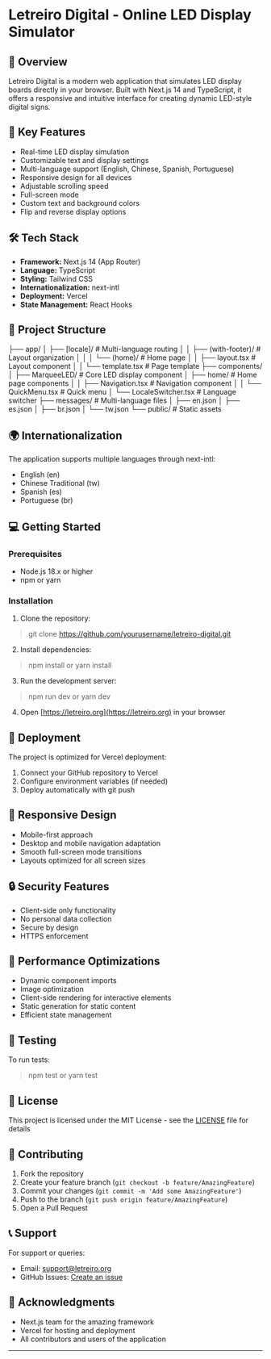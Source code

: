 # Letreiro Digital - Online LED Display Simulator

## 🌟 Overview
Letreiro Digital is a modern web application that simulates LED display boards directly in your browser. Built with Next.js 14 and TypeScript, it offers a responsive and intuitive interface for creating dynamic LED-style digital signs.

## 🚀 Key Features
- Real-time LED display simulation
- Customizable text and display settings
- Multi-language support (English, Chinese, Spanish, Portuguese)
- Responsive design for all devices
- Adjustable scrolling speed
- Full-screen mode
- Custom text and background colors
- Flip and reverse display options

## 🛠 Tech Stack
- **Framework:** Next.js 14 (App Router)
- **Language:** TypeScript
- **Styling:** Tailwind CSS
- **Internationalization:** next-intl
- **Deployment:** Vercel
- **State Management:** React Hooks

## 📁 Project Structure
├── app/
│ ├── [locale]/ # Multi-language routing
│ │ ├── (with-footer)/ # Layout organization
│ │ │ └── (home)/ # Home page
│ │ ├── layout.tsx # Layout component
│ │ └── template.tsx # Page template
├── components/
│ ├── MarqueeLED/ # Core LED display component
│ ├── home/ # Home page components
│ │ ├── Navigation.tsx # Navigation component
│ │ └── QuickMenu.tsx # Quick menu
│ └── LocaleSwitcher.tsx # Language switcher
├── messages/ # Multi-language files
│ ├── en.json
│ ├── es.json
│ ├── br.json
│ └── tw.json
└── public/ # Static assets


## 🌍 Internationalization
The application supports multiple languages through next-intl:
- English (en)
- Chinese Traditional (tw)
- Spanish (es)
- Portuguese (br)

## 💻 Getting Started

### Prerequisites
- Node.js 18.x or higher
- npm or yarn

### Installation
1. Clone the repository:
> git clone https://github.com/yourusername/letreiro-digital.git


2. Install dependencies:
> npm install
or
> yarn install


3. Run the development server:
> npm run dev
or
> yarn dev


4. Open [https://letreiro.org](https://letreiro.org) in your browser

## 🚀 Deployment

The project is optimized for Vercel deployment:

1. Connect your GitHub repository to Vercel
2. Configure environment variables (if needed)
3. Deploy automatically with git push

## 📱 Responsive Design
- Mobile-first approach
- Desktop and mobile navigation adaptation
- Smooth full-screen mode transitions
- Layouts optimized for all screen sizes

## 🔒 Security Features
- Client-side only functionality
- No personal data collection
- Secure by design
- HTTPS enforcement

## 🎯 Performance Optimizations
- Dynamic component imports
- Image optimization
- Client-side rendering for interactive elements
- Static generation for static content
- Efficient state management

## 🧪 Testing
To run tests:
> npm test
or
> yarn test


## 📄 License
This project is licensed under the MIT License - see the [LICENSE](LICENSE) file for details

## 🤝 Contributing
1. Fork the repository
2. Create your feature branch (`git checkout -b feature/AmazingFeature`)
3. Commit your changes (`git commit -m 'Add some AmazingFeature'`)
4. Push to the branch (`git push origin feature/AmazingFeature`)
5. Open a Pull Request

## 📞 Support
For support or queries:
- Email: support@letreiro.org
- GitHub Issues: [Create an issue](https://github.com/yourusername/letreiro-digital/issues)

## 🙏 Acknowledgments
- Next.js team for the amazing framework
- Vercel for hosting and deployment
- All contributors and users of the application

---